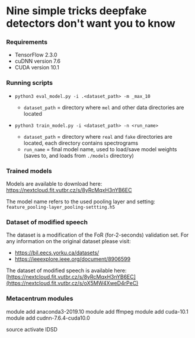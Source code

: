 # Nine simple tricks deepfake detectors don't want you to know

### Requirements
- TensorFlow 2.3.0
- cuDNN version 7.6
- CUDA version 10.1

### Running scripts

- `python3 eval_model.py -i .<dataset_path> -m _max_10`
  - `dataset_path` = directory where `mel` and other data directories are located
  
- `python3 train_model.py -i <dataset_path> -n <run_name>`
  - `dataset_path` = directory where `real` and `fake` directories are located, each directory contains spectrograms
  - `run_name` = final model name, used to load/save model weights (saves to, and loads from `./models` directory)

### Trained models

Models are available to download here: https://nextcloud.fit.vutbr.cz/s/8yRcMqxH3nYB6EC 

The model name refers to the used pooling layer and setting: `feature_pooling-layer_pooling-settting.h5`

### Dataset of modified speech

The dataset is a modification of the FoR (for-2-seconds) validation set.
For any information on the original dataset please visit:
 - https://bil.eecs.yorku.ca/datasets/
 - https://ieeexplore.ieee.org/document/8906599

The dataset of modified speech is available here: [https://nextcloud.fit.vutbr.cz/s/8yRcMqxH3nYB6EC](https://nextcloud.fit.vutbr.cz/s/oX5MW4XweD4rPeC)


### Metacentrum modules

module add anaconda3-2019.10
module add ffmpeg
module add cuda-10.1
module add cudnn-7.6.4-cuda10.0

source activate IDSD
